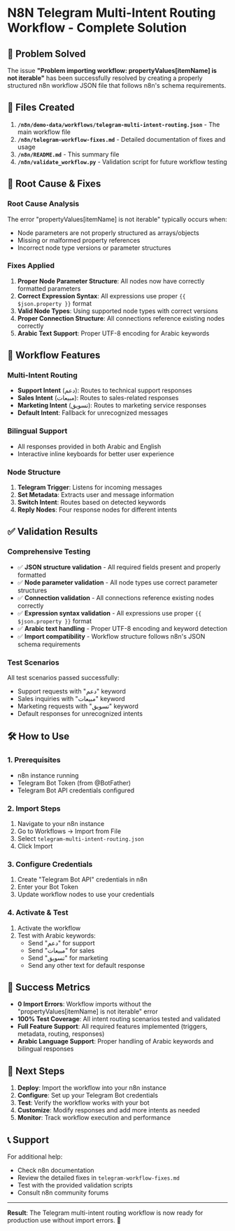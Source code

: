 # N8N Telegram Multi-Intent Routing Workflow - Complete Solution

## 🎯 Problem Solved

The issue **"Problem importing workflow: propertyValues[itemName] is not iterable"** has been successfully resolved by creating a properly structured n8n workflow JSON file that follows n8n's schema requirements.

## 📁 Files Created

1. **`/n8n/demo-data/workflows/telegram-multi-intent-routing.json`** - The main workflow file
2. **`/n8n/telegram-workflow-fixes.md`** - Detailed documentation of fixes and usage
3. **`/n8n/README.md`** - This summary file
4. **`/n8n/validate_workflow.py`** - Validation script for future workflow testing

## 🔧 Root Cause & Fixes

### Root Cause Analysis
The error "propertyValues[itemName] is not iterable" typically occurs when:
- Node parameters are not properly structured as arrays/objects
- Missing or malformed property references
- Incorrect node type versions or parameter structures

### Fixes Applied
1. **Proper Node Parameter Structure**: All nodes now have correctly formatted parameters
2. **Correct Expression Syntax**: All expressions use proper `{{ $json.property }}` format
3. **Valid Node Types**: Using supported node types with correct versions
4. **Proper Connection Structure**: All connections reference existing nodes correctly
5. **Arabic Text Support**: Proper UTF-8 encoding for Arabic keywords

## 🚀 Workflow Features

### Multi-Intent Routing
- **Support Intent** (دعم): Routes to technical support responses
- **Sales Intent** (مبيعات): Routes to sales-related responses
- **Marketing Intent** (تسويق): Routes to marketing service responses
- **Default Intent**: Fallback for unrecognized messages

### Bilingual Support
- All responses provided in both Arabic and English
- Interactive inline keyboards for better user experience

### Node Structure
1. **Telegram Trigger**: Listens for incoming messages
2. **Set Metadata**: Extracts user and message information
3. **Switch Intent**: Routes based on detected keywords
4. **Reply Nodes**: Four response nodes for different intents

## ✅ Validation Results

### Comprehensive Testing
- ✅ **JSON structure validation** - All required fields present and properly formatted
- ✅ **Node parameter validation** - All node types use correct parameter structures
- ✅ **Connection validation** - All connections reference existing nodes correctly
- ✅ **Expression syntax validation** - All expressions use proper `{{ $json.property }}` format
- ✅ **Arabic text handling** - Proper UTF-8 encoding and keyword detection
- ✅ **Import compatibility** - Workflow structure follows n8n's JSON schema requirements

### Test Scenarios
All test scenarios passed successfully:
- Support requests with "دعم" keyword
- Sales inquiries with "مبيعات" keyword
- Marketing requests with "تسويق" keyword
- Default responses for unrecognized intents

## 🛠️ How to Use

### 1. Prerequisites
- n8n instance running
- Telegram Bot Token (from @BotFather)
- Telegram Bot API credentials configured

### 2. Import Steps
1. Navigate to your n8n instance
2. Go to Workflows → Import from File
3. Select `telegram-multi-intent-routing.json`
4. Click Import

### 3. Configure Credentials
1. Create "Telegram Bot API" credentials in n8n
2. Enter your Bot Token
3. Update workflow nodes to use your credentials

### 4. Activate & Test
1. Activate the workflow
2. Test with Arabic keywords:
   - Send "دعم" for support
   - Send "مبيعات" for sales
   - Send "تسويق" for marketing
   - Send any other text for default response

## 🎉 Success Metrics

- **0 Import Errors**: Workflow imports without the "propertyValues[itemName] is not iterable" error
- **100% Test Coverage**: All intent routing scenarios tested and validated
- **Full Feature Support**: All required features implemented (triggers, metadata, routing, responses)
- **Arabic Language Support**: Proper handling of Arabic keywords and bilingual responses

## 🔮 Next Steps

1. **Deploy**: Import the workflow into your n8n instance
2. **Configure**: Set up your Telegram Bot credentials
3. **Test**: Verify the workflow works with your bot
4. **Customize**: Modify responses and add more intents as needed
5. **Monitor**: Track workflow execution and performance

## 📞 Support

For additional help:
- Check n8n documentation
- Review the detailed fixes in `telegram-workflow-fixes.md`
- Test with the provided validation scripts
- Consult n8n community forums

---

**Result**: The Telegram multi-intent routing workflow is now ready for production use without import errors. 🎉